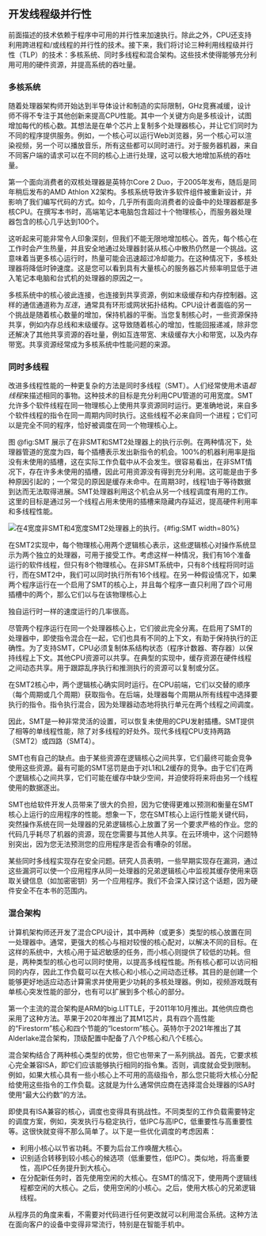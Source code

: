 ## 开发线程级并行性

前面描述的技术依赖于程序中可用的并行性来加速执行。除此之外，CPU还支持利用跨进程和/或线程的并行性的技术。接下来，我们将讨论三种利用线程级并行性（TLP）的技术：多核系统、同时多线程和混合架构。这些技术使得能够充分利用可用的硬件资源，并提高系统的吞吐量。

### 多核系统

随着处理器架构师开始达到半导体设计和制造的实际限制，GHz竞赛减缓，设计师不得不专注于其他创新来提高CPU性能。其中一个关键方向是多核设计，试图增加每代的核心数。其想法是在单个芯片上复制多个处理器核心，并让它们同时为不同的程序提供服务。例如，一个核心可以运行Web浏览器，另一个核心可以渲染视频，另一个可以播放音乐，所有这些都可以同时进行。对于服务器机器，来自不同客户端的请求可以在不同的核心上进行处理，这可以极大地增加系统的吞吐量。

第一个面向消费者的双核处理器是英特尔Core 2 Duo，于2005年发布，随后是同年稍后发布的AMD Athlon X2架构。多核系统导致许多软件组件被重新设计，并影响了我们编写代码的方式。如今，几乎所有面向消费者的设备中的处理器都是多核CPU。在撰写本书时，高端笔记本电脑包含超过十个物理核心，而服务器处理器包含的核心几乎达到100个。

这听起来可能非常令人印象深刻，但我们不能无限地增加核心。首先，每个核心在工作时会产生热量，并且安全地通过处理器封装从核心中散热仍然是一个挑战。这意味着当更多核心运行时，热量可能会迅速超过冷却能力。在这种情况下，多核处理器将降低时钟速度。这是您可以看到具有大量核心的服务器芯片频率明显低于进入笔记本电脑和台式机的处理器的原因之一。

多核系统中的核心彼此连接，也连接到共享资源，例如末级缓存和内存控制器。这样的通信通道称为*互连*，通常具有环形或网状拓扑结构。CPU设计者面临的另一个挑战是随着核心数量的增加，保持机器的平衡。当您复制核心时，一些资源保持共享，例如内存总线和末级缓存。这导致随着核心的增加，性能回报递减，除非您还解决了其他共享资源的吞吐量，例如互连带宽、末级缓存大小和带宽，以及内存带宽。共享资源经常成为多核系统中性能问题的来源。

### 同时多线程

改进多线程性能的一种更复杂的方法是同时多线程（SMT）。人们经常使用术语*超线程*来描述相同的事物。这种技术的目标是充分利用CPU管道的可用宽度。SMT允许多个软件线程在同一物理核心上使用共享资源同时运行。更准确地说，来自多个软件线程的指令在同一周期内同时执行。这些线程不必来自同一个进程；它们可以是完全不同的程序，恰好被调度在同一个物理核心上。

图 @fig:SMT 展示了在非SMT和SMT2处理器上的执行示例。在两种情况下，处理器管道的宽度为四，每个插槽表示发出新指令的机会。100%的机器利用率是指没有未使用的插槽，这在实际工作负载中从不会发生。很容易看出，在非SMT情况下，存在许多未使用的插槽，因此可用资源没有得到充分利用。这可能是由于多种原因引起的；一个常见的原因是缓存未命中。在周期3时，线程1由于等待数据到达而无法取得进展。SMT处理器利用这个机会从另一个线程调度有用的工作。这里的目标是通过另一个线程占用未使用的插槽来隐藏内存延迟，提高硬件利用率和多线程性能。


![在4宽度非SMT和4宽度SMT2处理器上的执行。](../../img/uarch/SMT.png){#fig:SMT width=80%}

在SMT2实现中，每个物理核心用两个逻辑核心表示，这些逻辑核心对操作系统显示为两个独立的处理器，可用于接受工作。考虑这样一种情况，我们有16个准备运行的软件线程，但只有8个物理核心。在非SMT系统中，只有8个线程将同时运行，而在SMT2中，我们可以同时执行所有16个线程。在另一种假设情况下，如果两个程序运行在一个启用了SMT的核心上，并且每个程序一直只利用了四个可用插槽中的两个，那么它们以与在该物理核心上

独自运行时一样的速度运行的几率很高。

尽管两个程序运行在同一个处理器核心上，它们彼此完全分离。在启用了SMT的处理器中，即使指令混合在一起，它们也具有不同的上下文，有助于保持执行的正确性。为了支持SMT，CPU必须复制体系结构状态（程序计数器、寄存器）以保持线程上下文。其他CPU资源可以共享。在典型的实现中，缓存资源在硬件线程之间动态共享。用于跟踪乱序执行和推测执行的资源可以复制或分区。

在SMT2核心中，两个逻辑核心确实同时运行。在CPU前端，它们以交替的顺序（每个周期或几个周期）获取指令。在后端，处理器每个周期从所有线程中选择要执行的指令。指令执行混合，因为处理器动态地将执行单元在两个线程之间调度。

因此，SMT是一种非常灵活的设置，可以恢复未使用的CPU发射插槽。SMT提供了相等的单线程性能，除了对多线程的好处外。现代多线程CPU支持两路（SMT2）或四路（SMT4）。

SMT也有自己的缺点。由于某些资源在逻辑核心之间共享，它们最终可能会竞争使用这些资源。最有可能的SMT惩罚是由于对L1和L2缓存的竞争。由于它们在两个逻辑核心之间共享，它们可能在缓存中缺少空间，并迫使将将来将由另一个线程使用的数据逐出。

SMT也给软件开发人员带来了很大的负担，因为它使得更难以预测和衡量在SMT核心上运行的应用程序的性能。想象一下，您在SMT核心上运行性能关键代码，突然操作系统在同一处理器的兄弟逻辑核心上放置了另一个要求严格的作业。您的代码几乎耗尽了机器的资源，现在您需要与其他人共享。在云环境中，这个问题特别突出，因为您无法预测您的应用程序是否会有嘈杂的邻居。

某些同时多线程实现存在安全问题。研究人员表明，一些早期实现存在漏洞，通过这些漏洞可以使一个应用程序从同一处理器的兄弟逻辑核心中监视其缓存使用来窃取关键信息（如加密密钥）另一个应用程序。我们不会深入探讨这个话题，因为硬件安全不在本书的范围内。

### 混合架构

计算机架构师还开发了混合CPU设计，其中两种（或更多）类型的核心放置在同一处理器中。通常，更强大的核心与相对较慢的核心配对，以解决不同的目标。在这样的系统中，大核心用于延迟敏感的任务，而小核心则提供了较低的功耗。但是，两种类型的核心也可以同时使用，以提高多线程性能。所有核心都可以访问相同的内存，因此工作负载可以在大核心和小核心之间动态迁移。其目的是创建一个能够更好地适应动态计算需求并使用更少功耗的多核处理器。例如，视频游戏既有单核心突发性能的部分，也有可以扩展到多个核心的部分。

第一个主流的混合架构是ARM的big.LITTLE，于2011年10月推出。其他供应商也采用了这种方法。苹果于2020年推出了其M1芯片，具有四个高性能的“Firestorm”核心和四个节能的“Icestorm”核心。英特尔于2021年推出了其Alderlake混合架构，顶级配置中配备了八个P核心和八个E核心。

混合架构结合了两种核心类型的优势，但它也带来了一系列挑战。首先，它要求核心完全兼容ISA，即它们应该能够执行相同的指令集。否则，调度就会受到限制。例如，如果大核心具有一些小核心上不可用的高级指令，那么您只能将大核心分配给使用这些指令的工作负载。这就是为什么通常供应商在选择混合处理器的ISA时使用“最大公约数”的方法。

即使具有ISA兼容的核心，调度也变得具有挑战性。不同类型的工作负载需要特定的调度方案，例如，突发执行与稳定执行，低IPC与高IPC，低重要性与高重要性等。这很快就变得不那么简单了。以下是一些优化调度的考虑因素：

- 利用小核心以节省功耗。不要为后台工作唤醒大核心。
- 识别适合转移到较小核心的候选项（低重要性，低IPC）。类似地，将高重要性，高IPC任务提升到大核心。
- 在分配新任务时，首先使用空闲的大核心。在SMT的情况下，使用两个逻辑线程都空闲的大核心。之后，使用空闲的小核心。之后，使用大核心的兄弟逻辑线程。

从程序员的角度来看，不需要对代码进行任何更改就可以利用混合系统。这种方法在面向客户的设备中变得非常流行，特别是在智能手机中。